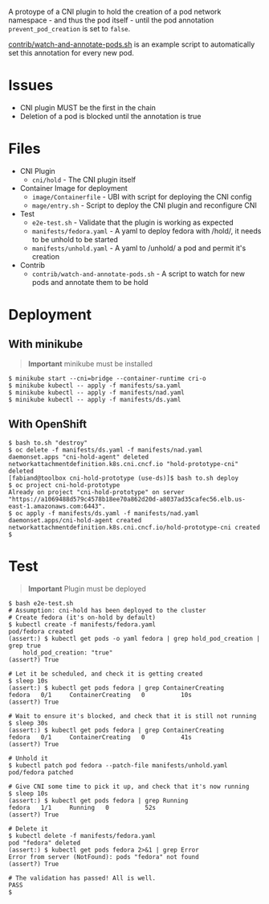 A protoype of a CNI plugin to hold the creation of a pod network
namespace - and thus the pod itself - until the pod annotation
`prevent_pod_creation` is set to `false`.

[contrib/watch-and-annotate-pods.sh](contrib/watch-and-annotate-pods.sh)
is an example script to automatically set this annotation for every
new pod.

# Issues

- CNI plugin MUST be the first in the chain
- Deletion of a pod is blocked until the annotation is true

# Files

- CNI Plugin
  - `cni/hold` - The CNI plugin itself
- Container Image for deployment
  - `image/Containerfile` - UBI with script for deploying the CNI config
  - `mage/entry.sh` - Script to deploy the CNI plugin and reconfigure CNI
- Test
  - `e2e-test.sh` - Validate that the plugin is working as expected
  - `manifests/fedora.yaml` - A yaml to deploy fedora with /hold/,
    it needs to be unhold to be started
  - `manifests/unhold.yaml` - A yaml to /unhold/ a pod and permit it's creation
- Contrib
  - `contrib/watch-and-annotate-pods.sh` - A script to watch for new
    pods and annotate them to be hold

# Deployment
## With minikube

> **Important**
> minikube must be installed

    $ minikube start --cni=bridge --container-runtime cri-o
    $ minikube kubectl -- apply -f manifests/sa.yaml
    $ minikube kubectl -- apply -f manifests/nad.yaml
    $ minikube kubectl -- apply -f manifests/ds.yaml

## With OpenShift

    $ bash to.sh "destroy"
    $ oc delete -f manifests/ds.yaml -f manifests/nad.yaml
    daemonset.apps "cni-hold-agent" deleted
    networkattachmentdefinition.k8s.cni.cncf.io "hold-prototype-cni" deleted
    [fabiand@toolbox cni-hold-prototype (use-ds)]$ bash to.sh deploy
    $ oc project cni-hold-prototype
    Already on project "cni-hold-prototype" on server "https://a1069488d579c4578b18ee70a862d20d-a8037ad35cafec56.elb.us-east-1.amazonaws.com:6443".
    $ oc apply -f manifests/ds.yaml -f manifests/nad.yaml
    daemonset.apps/cni-hold-agent created
    networkattachmentdefinition.k8s.cni.cncf.io/hold-prototype-cni created
    $

# Test

> **Important**
> Plugin must be deployed

```console
$ bash e2e-test.sh
# Assumption: cni-hold has been deployed to the cluster
# Create fedora (it's on-hold by default)
$ kubectl create -f manifests/fedora.yaml
pod/fedora created
(assert:) $ kubectl get pods -o yaml fedora | grep hold_pod_creation | grep true
    hold_pod_creation: "true"
(assert?) True

# Let it be scheduled, and check it is getting created
$ sleep 10s
(assert:) $ kubectl get pods fedora | grep ContainerCreating
fedora   0/1     ContainerCreating   0          10s
(assert?) True

# Wait to ensure it's blocked, and check that it is still not running
$ sleep 30s
(assert:) $ kubectl get pods fedora | grep ContainerCreating
fedora   0/1     ContainerCreating   0          41s
(assert?) True

# Unhold it
$ kubectl patch pod fedora --patch-file manifests/unhold.yaml
pod/fedora patched

# Give CNI some time to pick it up, and check that it's now running
$ sleep 10s
(assert:) $ kubectl get pods fedora | grep Running
fedora   1/1     Running   0          52s
(assert?) True

# Delete it
$ kubectl delete -f manifests/fedora.yaml
pod "fedora" deleted
(assert:) $ kubectl get pods fedora 2>&1 | grep Error 
Error from server (NotFound): pods "fedora" not found
(assert?) True

# The validation has passed! All is well.
PASS
$
```
